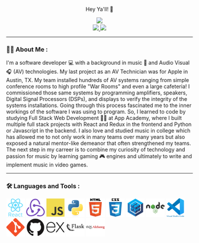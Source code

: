 <div id="header" align="center">
  <p>Hey Ya'll! 👋</p>
  <img src="https://media3.giphy.com/media/v1.Y2lkPTc5MGI3NjExYnZnZzV2Nnh1M2M3ODcwdjI1ZXZiNmltZDFpdWxtMWt6YTVrOXg5MSZlcD12MV9pbnRlcm5hbF9naWZfYnlfaWQmY3Q9Zw/L1R1tvI9svkIWwpVYr/giphy.gif" />
  <div id="badges">
    <a href="https://github.com/dav94sal">
      <img src="https://img.shields.io/badge/GitHub-gray?logo=github&logoColor=white"/>
    </a>
    <a href="https://www.linkedin.com/in/david-salas-59a5588a/">
      <img src="https://img.shields.io/badge/LinkedIn-blue?logo=linkedin&logoColor=white" />    
    </a>
  </div>
</div>

---

### :woman_technologist: About Me :

I'm a software developer 💻 with a background in music 🎵 and Audio Visual 🎧 (AV) technologies. My last project as an AV Technician was for Apple in Austin, TX.
My team installed hundreds of AV systems ranging from simple conference rooms to high profile "War Rooms" and even a large cafeteria! I commissioned those 
same systems by programming amplifiers, speakers, Digital Signal Processors (DSPs), and displays to verify the integrity of the systems installations. 
Going through this process fascinated me to the inner workings of the software I was using to program. So, I learned to code by studying Full Stack Web 
Development 👩‍💻 at App Academy, where I built multiple full stack projects with React and Redux in the frontend and Python or Javascript in the backend. 
I also love and studied music in college which has allowed me to not only work in many teams over many years but also exposed a natural mentor-like demeanor
that often strengthened my teams. The next step in my carreer is to combine my curiosity of technology and passion for music by learning gaming 🎮 engines and 
ultimately to write and implement music in video games.

---

### :hammer_and_wrench: Languages and Tools :

<div>
  <img 
    src='https://github.com/devicons/devicon/blob/master/icons/react/react-original-wordmark.svg' 
    width='50' title='React' height='50' alt='React'
  />
  <img 
    src='https://github.com/devicons/devicon/blob/master/icons/redux/redux-original.svg' 
    width='50' title='Redux' height='50' alt='React'
  />
  <img 
    src='https://github.com/devicons/devicon/blob/master/icons/javascript/javascript-original.svg' 
    width='50' title='JavaScript' height='50' alt='JavaScript'
  />
  <img 
    src='https://github.com/devicons/devicon/blob/master/icons/python/python-original.svg' 
    width='50' title='Python' height='50' alt='Python'
  />
  <img 
    src='https://github.com/devicons/devicon/blob/master/icons/html5/html5-original-wordmark.svg' 
    width='50' title='HTML5' height='50' alt='HTML5'
  />
  <img 
    src='https://github.com/devicons/devicon/blob/master/icons/css3/css3-original-wordmark.svg' 
    width='50' title='CSS3' height='50' alt='CSS3'
  />
  <img 
    src='https://github.com/devicons/devicon/blob/master/icons/sequelize/sequelize-original.svg' 
    width='50' title='Sequelize' height='50' alt='Sequelize'
  />
  <img 
    src='https://github.com/devicons/devicon/blob/master/icons/nodejs/nodejs-original-wordmark.svg' 
    width='50' title='Nodejs' height='50' alt='Nodejs'
  />
  <img 
    src='https://github.com/devicons/devicon/blob/master/icons/vscode/vscode-original-wordmark.svg' 
    width='50' title='VSCode' height='50' alt='VSCode'
  />
  <img 
    src='https://github.com/devicons/devicon/blob/master/icons/git/git-original.svg' 
    width='50' title='Git' height='50' alt='GitHub'
  />
  <img 
    src='https://github.com/devicons/devicon/blob/master/icons/github/github-original.svg' 
    width='50' title='GitHub' height='50' alt='GitHub'
  />
  <img 
    src='https://github.com/devicons/devicon/blob/master/icons/express/express-original.svg' 
    width='50' title='Express' height='50' alt='Express'
  />
  <img 
    src='https://github.com/devicons/devicon/blob/master/icons/flask/flask-original-wordmark.svg' 
    width='50' title='Flask' height='50' alt='Flask'
  />
  <img 
    src='https://github.com/devicons/devicon/blob/master/icons/sqlalchemy/sqlalchemy-original-wordmark.svg' 
    width='50' title='sqlalchemy' height='50' alt='sqlalchemy' 
  />
</div>

